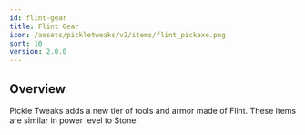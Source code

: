 ```yaml
---
id: flint-gear
title: Flint Gear
icon: /assets/pickletweaks/v2/items/flint_pickaxe.png
sort: 10
version: 2.0.0
---
```


## Overview

Pickle Tweaks adds a new tier of tools and armor made of Flint. These items are similar in power level to Stone.

